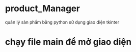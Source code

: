 # product_Manager
quản lý sản phẩm bằng python sử dụng giao diện tkinter
# chạy file main để mở giao diện
